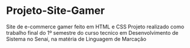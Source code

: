 # Projeto-Site-Gamer
Site de e-commerce  gamer feito em HTML e CSS
Projeto realizado como trabalho final do 1º semestre do curso tecnico em Desenvolvimento de Sistema no Senai, na matéria de Linguagem de Marcação
